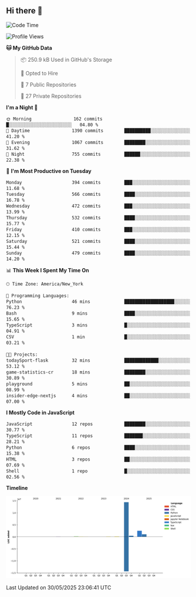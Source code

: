 ## Hi there 👋

<!--START_SECTION:waka-->
![Code Time](http://img.shields.io/badge/Code%20Time-330%20hrs%2046%20mins-blue)

![Profile Views](http://img.shields.io/badge/Profile%20Views-2-blue)

**🐱 My GitHub Data** 

> 📦 250.9 kB Used in GitHub's Storage 
 > 
> 💼 Opted to Hire
 > 
> 📜 7 Public Repositories 
 > 
> 🔑 27 Private Repositories 
 > 
**I'm a Night 🦉** 

```text
🌞 Morning                162 commits         █░░░░░░░░░░░░░░░░░░░░░░░░   04.80 % 
🌆 Daytime                1390 commits        ██████████░░░░░░░░░░░░░░░   41.20 % 
🌃 Evening                1067 commits        ████████░░░░░░░░░░░░░░░░░   31.62 % 
🌙 Night                  755 commits         ██████░░░░░░░░░░░░░░░░░░░   22.38 % 
```
📅 **I'm Most Productive on Tuesday** 

```text
Monday                   394 commits         ███░░░░░░░░░░░░░░░░░░░░░░   11.68 % 
Tuesday                  566 commits         ████░░░░░░░░░░░░░░░░░░░░░   16.78 % 
Wednesday                472 commits         ███░░░░░░░░░░░░░░░░░░░░░░   13.99 % 
Thursday                 532 commits         ████░░░░░░░░░░░░░░░░░░░░░   15.77 % 
Friday                   410 commits         ███░░░░░░░░░░░░░░░░░░░░░░   12.15 % 
Saturday                 521 commits         ████░░░░░░░░░░░░░░░░░░░░░   15.44 % 
Sunday                   479 commits         ████░░░░░░░░░░░░░░░░░░░░░   14.20 % 
```


📊 **This Week I Spent My Time On** 

```text
🕑︎ Time Zone: America/New_York

💬 Programming Languages: 
Python                   46 mins             ███████████████████░░░░░░   76.23 % 
Bash                     9 mins              ████░░░░░░░░░░░░░░░░░░░░░   15.65 % 
TypeScript               3 mins              █░░░░░░░░░░░░░░░░░░░░░░░░   04.91 % 
CSV                      1 min               █░░░░░░░░░░░░░░░░░░░░░░░░   03.21 % 

🐱‍💻 Projects: 
todaySport-flask         32 mins             █████████████░░░░░░░░░░░░   53.12 % 
game-statistics-cr       18 mins             ████████░░░░░░░░░░░░░░░░░   30.89 % 
playground               5 mins              ██░░░░░░░░░░░░░░░░░░░░░░░   08.99 % 
insider-edge-nextjs      4 mins              ██░░░░░░░░░░░░░░░░░░░░░░░   07.00 % 
```

**I Mostly Code in JavaScript** 

```text
JavaScript               12 repos            ████████░░░░░░░░░░░░░░░░░   30.77 % 
TypeScript               11 repos            ███████░░░░░░░░░░░░░░░░░░   28.21 % 
Python                   6 repos             ████░░░░░░░░░░░░░░░░░░░░░   15.38 % 
HTML                     3 repos             ██░░░░░░░░░░░░░░░░░░░░░░░   07.69 % 
Shell                    1 repo              █░░░░░░░░░░░░░░░░░░░░░░░░   02.56 % 
```



**Timeline**

![Lines of Code chart](https://raw.githubusercontent.com/dikshithvishnu/dikshithvishnu/main/assets/bar_graph.png)


 Last Updated on 30/05/2025 23:06:41 UTC
<!--END_SECTION:waka-->
